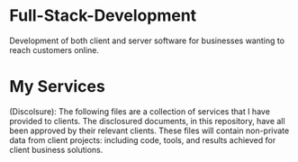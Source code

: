 # Full-Stack-Development
Development of both client and server software for businesses wanting to reach customers online.

# My Services 
(Discolsure):
The following files are a collection of services that I have provided to clients. The disclosured documents, in this repository, have all been approved by their relevant clients. These files will contain non-private data from client projects: including code, tools, and results achieved for client business solutions.
